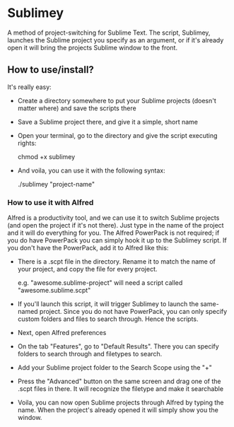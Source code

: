 Sublimey
========

A method of project-switching for Sublime Text. The script, Sublimey, launches the Sublime project you specify as an argument, or if it's already open it will bring the projects Sublime window to the front.


## How to use/install? ##

It's really easy:

- Create a directory somewhere to put your Sublime projects (doesn't matter where) and save the scripts there

- Save a Sublime project there, and give it a simple, short name

- Open your terminal, go to the directory and give the script executing rights:

    chmod +x sublimey

- And voila, you can use it with the following syntax:

    ./sublimey "project-name"


### How to use it with Alfred ###

Alfred is a productivity tool, and we can use it to switch Sublime projects (and open the project if it's not there). Just type in the name of the project and it will do everything for you. The Alfred PowerPack is not required; if you do have PowerPack you can simply hook it up to the Sublimey script. If you don't have the PowerPack, add it to Alfred like this:

- There is a .scpt file in the directory. Rename it to match the name of your project, and copy the file for every project.

    e.g. "awesome.sublime-project" will need a script called "awesome.sublime.scpt"

- If you'll launch this script, it will trigger Sublimey to launch the same-named project. Since you do not have PowerPack, you can only specify custom folders and files to search through. Hence the scripts.

- Next, open Alfred preferences

- On the tab "Features", go to "Default Results". There you can specify folders to search through and filetypes to search.

- Add your Sublime project folder to the Search Scope using the "+"

- Press the "Advanced" button on the same screen and drag one of the .scpt files in there. It will recognize the filetype and make it searchable

- Voila, you can now open Sublime projects through Alfred by typing the name. When the project's already opened it will simply show you the window. 